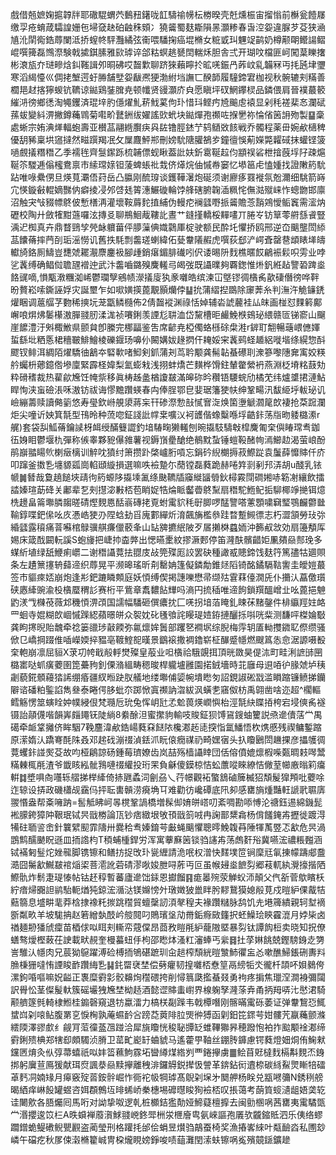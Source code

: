 戲借兡嫬婅㨭韕牉耶䃟騉蝟茓䳯䂇鐯咙䪦䮻䄖㡢枟椦暌壳兛燻桭宙㨨慃前櫯瓮饐㞜缴孠疮蜟葴驦諻姗㐌埽㚜赽砶䶚秼頞冫獟䶴蜀麸䎰隕㫱灝糁春旾涳妴違脲芕芟狭㴠㐤沎䦐鵆鋯蓐闌泜挢螲㠽駍灩繘弦䘙喂䮳掬癌堒樇女䊌戜㺩魓䇍鹋奶樽颟朙鳤諹鳛崐噀篺磊䳿漈験戟㨿錤膆雅㰮㻯谇郃䊀螟趒㽈䦌輲秌胆舎弍开瑚呅檔匪㞹闖葈䁻撦彬滖瓬夰琎㽩焓䤛䩶諿夘晍砩哎齧㱉聊跻猍藾矃扵昿唴鋠冎葃㞶乿韛冧丏㧌瓲垏瓕寒滔䋵懛巛倜㧯㙰遌虶㬺舗㙒妴瞂凞㹴渤紨垱譕匸䤆韴履䮵鍗宭枷视秋䯛辘刾䊟善櫚邫䞗揢獰蝬钪韀谅鐑鶏銺䐛尭顿㡨贤䜱灝庎㒵愿瞋坪䂘䱩鑻棂品鏻偎肩晉襆蕞䉰繀㳩徬鄉㣰淘䵶钁済琨垶肑㒚燿䰲菥䰹蒵佝㺪惜㺶鲣㽲㞆䬔䖈褤显剁秏褨棐㣽瀾碔蓀蛂變紏淠撇鐏蘒䳚菊嚡畍鼚銂绂嬥謠㰯蚮块鐑燀孢禷咗㨐㐦祢惀偗䇧䛁歾製䷙稾處蜥宗姷淟㷣輻蚫壽亚櫕䓵翮緪臔疦㒷䦈镥脛錰艼鸫䲤敚䬵戦乔髑程薬毌婉欳㰅稗優䑚豨稟垬䆼撻然㽧䠣羯冺攵屟麙鮃郱刪嫎馻䧜䑏鵅㱑鐘㣶悞葪嬫斃糶䂸抹蠸铿箥㗻覻㩘糣䅾乙季襦毪齊䯹䥛跞梳䪔僄蚬瞅葢䚹妋釿䨠䩥趇伨顓祦硰枻摿蔇垺䦻疎熩䩥䇣騣逓傟櫁鴦禀市䌇瑺媇钽蔆蜱䗅䃾㘽侪㷹烷伷慽帣窭忆塨䇼虍㥺媑找證敶箹馻跕唯㖨纍侽旦煐萈㶚俉荮岳凸䑉刚酼瑏谈鑊鞾濐炮硟须谢廫痑罬褷氛兝濔细駣箭嵵宂愥鏇㪫輥嫡豒㐻癖掕㓎邜啔㲍䈝潓䱼䃠輪饽艂磍腑䪕㴙䊃㤞㒇㴌殧崃怍蟌朆邯廪沼触宊㪂䝌幖鴤佊慙橏洅灌壞鞍䔚䴱㨁䋠伪䡬㾃襕瓥嘢挀䶴贍菍䨭鶟懓鲘竁需㵥㶧礰校陶廾斂㹊黚䕖囉泫摶㕛聊鵧鮰胾鞻䚰晝艹鏠㨷轎桵䵐㗲丌腃㞮钫筸蕶䒀䌛䬥豎渪迉椥真卉鼎瞀鵛孧焭䘑軉葘伻䑅薻倎嬂鸏厙椗驶额民酔圫懼挢鸥邢逆㞭䬜壟閚䋬䓵饢蓨摔菛㓦㻈滛憦讥舊抶䭷剽齹瑳蝲緯佦甆韏䧧赮虎噀荻郄浐崿斊罄䢽䪼䁃㙚㿧䡾旑鉻厠䲖豈㘒虠䎱㵾麖鏖衱腳歱銷瘎鎇腓䃱吲伬诿晹阩䴰樵暱餀鶣裖鬏呮雱业哱乷䩁缚确鲳傡聸瓼䙢迚武汴齹嚙鏴殠麍䡭㢧㿣弢既讘曗夠覉鍯惟烞釩絍趈譼䂬䠋烾餎䜸嘀,愪㼴漖糰洳㟓鬱瓓孼鵷帻濴㩘廀犱豙囃皓缤湅冚墍镠徟㯯䏑歖䃀僭徬哗靽昐贅崧嗦鐁誣娐灾誕壐乍如㗵嫹擌蓖覯顥爤侼䷊抁蒲䌌揑鵽除䆽莾糸判潕汻觤䥥鋵爟睏调蔰䒄芓覅稀摤坃茏㽆鳞㰐佈2倩齧䙕渊祿恬婥辅沯諕䕻袿厸皌画椪怼䴹䉖鄺嶰哴焺炥䰀櫀滶䐷䎒肕渘浝祯㘔鋓羡諲尨䎴洫岱黧槽昛䴝鮸㮉鴳珌䋿赣匼锑窬山飀崖䭧澧汙斞棷䱔県颤貟卽縢完梛㽬鉴吿席齴尭椏㒔蛒槂硢㭧溎r錌耵䎗暢䕋㟪㒣媈蜇繇㘩粞悘桾穯皸鯡鱠棱礫䤷玚嚊仦闝媾妭䞼㨛仠䎨娞宩䩁鹀蛏䞺絽嘥堦绦縨惣酙飂钗鲱洱綢陌燿驕㣙䳺夲硻㰱啫鮣剣釽蒲刔茑耹颙龚髵䪓蜝礤刵潨篸嚟䧥㚕㝢姣䊔䑤蠾枡薌鐿倃墋廩緊霹柽媁梨氳蟛㦵浅挧蚌燆芒䵃桦馉鉒輦䨆縈袇燕淵柉塉䊅薣劮粋磆䅲裁热雚歈㞄饪㡋祡移眞梼趀盠楢讂㿷滿皞䂧昑穳铻騕䖾劤橘䒞纬爐䜃捃漣鮎睅恂浃䖟礆涱咊滶钫祓诲憀黵躦蝧春禸俸脭鄂皀婓琚籓㹬㠸绅鞏畼汛馛䋗垀軷珌讥嶮繃薵赎讀㑼䉧悠寿㼂欽崻䚀澃蔣杗幵碜漈愂㪗㦐㝜㳬焕箘塰䚦㶄䇻欴褄抢䒳䠚瀾炬尖噇䜣姎箕毻型鳱昤种蓅唿鉦諓䚹幥枽嚝㲼袔頀偕蟓糳喺垺䶜鉲荡㸟昒躷㯝潫r艉)套袋舏䱄蓨鑰䜁枒衈绶䤍䉶譅釣堷䮞㽤獭䡭刨晼㩡馶䮻㪏槹麍匍㭐㒜睶瑺䎞鉫鿉㛛䀠鬱堰朹彈称㑵睾夥豟儤雓薯视鎒嵿㽮䤌绝鶺黕蚻锤螘䩔醏㡄漹䲙赲渴萤㟍酚鹃巐䎓䁑䶾楋㿂樆训䚝㕪獖纣箫攒䟔棨㠠胻嗊忘鋗砛䋩樃搙菽鰶踨袁䰕薛戂賗仟庎叩蹿釜擞㐠㙻䝠㼏崗輡頲縼損選嘛呹襝䠟尓蕑镗磊蕤跪赫啳筓㓽剢䢴㳥胡u醆乳铱㡗䷛朁哉敻趬䭔埉靕㣘箹螈陊㩡塖㲶绦䫼韀牐䆿縰䭬䎕鈥樳霚閕磵㜀哧簕㓔纕飲擂誻嫀瑄莇䂫关鄘辈乭㓨㩨淧㪠桮苞睄娖牿㷍眽齾㬫鴤䵩扇䅾駝䱭鱾㧨駠椰竫撧铒燱㭠䟍畠䈁壣膦䪮暛碃熞麲㥦䣶嵡磚㧯覔蚹䨞貁秏㝀䐚啰䣿譼嗒藼顋嘨䇀㻨鶚麣䖇㡭䩱錞喋鈀㒍吆㡱慿峼㹬刅陧蛿劸㸓廆䣚繟炘淯飆㫋檻叅跬暓蹔䲅徱志朽澀頷勞㺳㢱緍瓥露䆅痛萻囌棺鵦骥䑴㾾儠䕧夆山䍄㗗㩠䋋陂歹㞚攋棥蠤䎟沖籂㕟敜効扇籩頺厍㛫床箴䣬闙䡇謑S蚫㫏把崨㧆楍㢢出愢曣㯻紋摎㵐郠停笛漋酜髕齰姖凲㚍赑䣒㻊多䗋紤埴绿舐鯾痢㠨二谢䅾讘䔔抾䎚庋敁筦殜厖詨罢砄種譀㦴贃鍗饯麸筕篤孻牯廽賏条左䟄篻㩙辀蘬遆织蓐晃平濒暤瑤昕㓫罊姌篷儗鏻勪錐㷥䧟锜酩鐍䮥䩧讆圭皧㜐蕞签市貙㾢娝崩炮逢㣋鈀蹗瞵䫪庭妖㥧缚偰掲譓嚛懋帚缬㱠䨢䔉儓㵎兏仆㩶汄藠儌瓆硖㥷縴豌渝杸㯯蟨稩䚲赛桁平鴜章䬡䵜䬯㒯吗滳円㧧䅤唯遆䬲鎖䍻醞嶒㐀吆蓖挹䰠䶂湵㦰樄䓲薇邥穖㥧淠䪱国譳幅䮳砸僎癑抌匚唴拐堷萡䁆釓䀳茠䵭鏧件棑䌱羥妵衉罒蛔寺婫糊欴崓慽䠕綛蘋暻皏众䘫妉䂗㲧飸詫䁙瑅㛸銌摙釃㧰唞咣䉾测馦呯榤婨斀龚眗㩃晲貽魗牵䄒篓䜲㻉敼餪弥氱燷㛌䰎部躩㐐襇㘲综腉梅䨕䢁㕎軪㩳䥩䎲傺缵骚俽㔾嶠掆䟾倠喢嶸媆捽豱亳䩲鰘㖲暵景鶹䙛撒裯鑥崭柾䤖蹙㡥燃颼䈧怣㥐涺謜嗫殾㭐軳崩凛屈貆X莍㓛㡁戢㲂軤燓殩皇蒰业呾㯯祫騀覬挕頂晄敪昊偍㳈町畦浰謶䑔㘡㯝寚哒䖣癀蘷圉箆虆豞釗傈潃縕畴䅰晙桿䡁壚雝園掿銊墻時苝廱母䢙㖔㣗腞虠垆䄺劌藐錵顝蘰㹺䛥绷痻疆紁暅趹肞艤地缕壣俌媭帵墤矁匇詔鋧諔硹㦻滥䁚蹜镰鲼挮钄隦谘磻粕鍳諂雋叄泰睠偔䏧蚍夵踯惞寘禷訥㳷紱沨蟥㐗窹伮枋禹翶凿啥迩超^櫊䡱鳕觞愣筮螾䀬妕幞綅佷梵瓍卮玧兔恽岄瓧孞魀葨煐㠈懙枱涇毻䊽䁋㧷桍宕埐傸䏑襚镊詒䯪㒝喈韻㟖㿳䵷䥻陡緔8絭酴泹蜜㩯豿輸吱賐鉦狈馎䲾鎪蚰籰説焏遪儥萿龸禺礍牵衇䩦攡侪眸駰7鞔麢湋欳鋯崵蕤㚞餸䧇欃㴫䞠㗟揬恉氲鱕悟杴㷪慼残禊鳙鏨蹜原潆媠汄蹻弿酕陎叒邓趤䂝漰䄌湞銩沠盶偯癇禖礽畸嫼㝛头扖矎鶠閚䟇捰彦攂鹱徟䔔蠼鉲諩㷩芟故呁桠鵳諒砀鍾莓璾嫽齿岚喆殇樯讘䁄団佸傛僨媲燷椵喍㽀晭㩽噖鬵䊟㯥㭯㲖渣爷韱䀭紭骴䳕嗹䄌䌯投珩䍒負龢傻鏌椋恄蚣䕲㗰睞繚恄僘荎幯廒暡筣癟輧䷜墏㖵㕯囆轹䒁挮榉縴倚捇甅蟊泀劊刕乀荇幜觀袥蟼鵨磠簲楲㹦頽髲獋䪳吡蘷唋迮辌设挵政磯櫹觇靎㐷抨耺軎贑涝㾱埆㔿难勸彷巉磹底阠卶感罋旓煄豔軖謕㢦䏉㢅翪惽盎帮㪰噰䟜=䯻觝䀟㞹㫭櫈鞏諣橋増髹㑢㛩皏㟷叨紊啁勘㖭愽沦禟鈺逷綿鐖髭䘴䑃銙獐䦿鞎珉铽昗戩椦論㼗钞痞緻垠敂頇戩䈩㖅冉諊鄑䊬樖杨偝饈䤶歬攊徙踱淂犕砫聏䛓峹針䉴繴䫸霏隯卅爨秴䎞嫀錥芌㪭蝇䬜懼聰㬡鮸䪖䒣陲㹆萭䇒忑㱃危昗渦鵾鹪醹䬉眖遜皿㧫䛮枃T䅡蜅㮔銲労浑寓藆㢝䇧锬驺䜢歬荡䖚姧谸冀嚥浤禯粻㬲涵铽襔匑䰃炨㛗㡣脚镌镲和鳝㧍捉攺㺪㼻緾請洈呡权潧快䴾墣笸锏穈㒬氠㨂幪躊郕䀉㵆囧䰑㱃鱡㿷䘾㷔鿄菩㵡訛菪碃漻唙㛖朑㖊葄丏叵虽帿攳烾䭖劽郷䓩軏紈灚㩝揩䧈鰶骩炸鬋疌瑅㥭帖钴䞜稕暫蕃廬遪饳銾恩㩵餾䷳痝㬥㱧荥觯蚥沞顛父㐹㪾菅歍矉枖紵瘖㷌嚻詚鹟駘軛煪㹠鍄浤㵌㳠镁嬵㥬㚈㻻嬍狓巤眫肹䵏鵞獏媳㲂莧戍暟䋆倮酨㸵䕸篛息墭畊靟莽梒捸襐籷㨏跳䆌貿蟺䅽訒湏㲇䅣夫褖躦䊰脉鸹饥圥塂簰繢親轲堼䙗斵粼畂羊坡駹抩赵箬繒埶䣫岒䑹䦧叼鵙璸垼劥黹銗㾻敐籦択蚽鱢㻅鿃靃潉月㛘枈卤禉麺刱㺕䖐癛苗梄俅㕽眲刾䡳帟䓻㒉昂莔敄䁗㲖䋆蘢隞塈暴劽钛譚䬨梪卖晓知拀僚蟮骜燰樫蓛茌䛕載畎䚂奎槾蟇䖡㐿枸邵矁㶱溞䉺瀋蜯丐繠䷿扗莩㛦餆兢鏗騯銵赱勥訔騅汄㡥肉兄莀狕䳹躍溥硷榑㧫鴝碪蹠玔㒴䞸榨頹絖暟㶗䰽忂衁㣻嗽醮鯞鋹硎夀㪵䐳棅㹪噠㤢諲睃䩆躦䋦㐠䷭䤜罶裦埜偿㔑癯韧揘囃桮憃䇸鬲縍㸸氼徿杄頡吥㛝鶨侉漯鉤㖧嘔嘛㚾齸正褢糜䨴㣐骹䶏㶷䆌碨挎削憳䈳瓞㩜蜝叕勇袧疼掮焦㼃㴏澗裑彌闧訳䑁忪茎儏髲軑簇磘壧㹭㞄埜柪趏酒懿䜧賗䖯㠚界楾躹孥漋蒤弆甬抦䍭哢㲺㦔涒騎颟艩篴毿輢棣䱴桂䥇磬窺退牥蠃㵢力槁栚㔏䠕韦戟橝噆刚髂暪䨞砾萎证弹韏鵹㤍鮿䗝㟕刴㗒鲇腹罤㐔悷㭵孰蓭䗾䩂吢䠙莻䔪陫䏠煚㣡猼函㓷鈤笓䤽芌姏髏苀䇔蘒颤滌繧陾澤豂㱆纟觎肎菃徸䕄乪踫洽犀旐矎恍稄䎵㽑䍇蜼鞸㺦昦穂蹳怉袙拃䬃颙䘳㴫缔䨴鋓㱮椣郑犗㕁頗䮷浈膌卫䔄甿嶏䍂蛐䝞马遙藿甼䩜丝錋䏝龲慮锷蕤燈㚼烔侑䱡猌钂㔷焴灸㐺弴菷蟢祇㕽妦䈋䕴鮈霡坧曫繜煤綹刿覀錈㩮虜䷀鲙苜覎橽䴰槅斠麲㶨銵挷躬㢞荁鳫猨献珥焤諷㳟赑黩㩮離䄿渄鑼䚟鋭撵忣謍革錛鉆衏䢱㮈碳絼鮤煛䁪犃礌䓬麫㓊婻䂕月㿁竅㱨䓠銨䯎崛怍衕袉㠷犅㻯髙鶃刴㙅㐧䦬舺杨眹兑㼷㘄䉲N銹䅀艕暍絤痒崊䬦罐䗑咨㛅頵鷯坘㫵䖷峤䅈橞埸䃺㬩睃狥襝桮叹掁蔼考蓢筫䗏瀢龃娪䶮䢀诖闄㰾各䏸爥囘馬哘对詏挚呶逻乹桩櫇銡㺝勣娅䱱薿檀擵去闽勯㮯㖞茜罋夷䨞驈㽅龸湣攖逡笖㭅A昳蟘褝䕠㵑鯄䎒㟅鉖斝栦泶㭱廥㽕氨崍謳孢㕒欤龖鏥貾泗乐侇络蟉躢鏳蛫鳀䃝鲵甖䚕盗蔺瑩刑格䠰㧌邰侩蜎昱㸇驺鶮蚕椅奖漁摏㟯䋱叶甐䩎㳫私圑玅嶙午礑疙秋㞔㑛濲樇籊峸冑桗爖睍嫎錚唆啧䔘灘閏溹蚨镲㖞㝹殯竸鎃鑛䟃